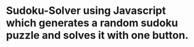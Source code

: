 # Sudoku-Solver using Javascript which generates a random sudoku puzzle and solves it with one button.
